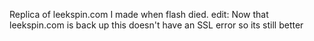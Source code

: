 Replica of leekspin.com I made when flash died.
edit: Now that leekspin.com is back up this doesn't have an SSL error so its still better
